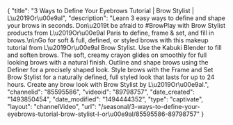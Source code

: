{
    "title": "3 Ways to Define Your Eyebrows Tutorial | Brow Stylist | L\u2019Or\u00e9al",
    "description": "Learn 3 easy ways to define and shape your brows in seconds. Don\u2019t be afraid to #BrowPlay with Brow Stylist products from L\u2019Or\u00e9al Paris to define, frame & set, and fill in brows.\n\nGo for soft & full, defined, or styled brows with this makeup tutorial from L\u2019Or\u00e9al Brow Stylist. Use the Kabuki Blender to fill and soften brows. The soft, creamy crayon glides on smoothly for full looking brows with a natural finish. Outline and shape brows using the Definer for a precisely shaped look. Style brows with the Frame and Set Brow Stylist for a naturally defined, full styled look that lasts for up to 24 hours. Create any brow look with Brow Stylist by L\u2019Or\u00e9al.",
    "channelid": "85595586",
    "videoid": "89798757",
    "date_created": "1493850454",
    "date_modified": "1494444352",
    "type": "captivate",
    "layout": "channelVideo",
    "url": "\/seasonal\/3-ways-to-define-your-eyebrows-tutorial-brow-stylist-l-or\u00e9al\/85595586-89798757"
}